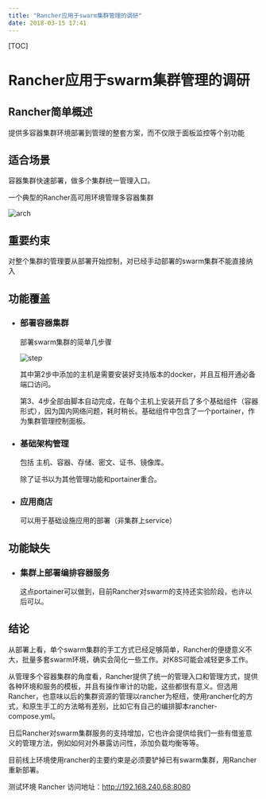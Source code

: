 ```yaml
---
title: "Rancher应用于swarm集群管理的调研"
date: 2018-03-15 17:41
---
```


[TOC]

# Rancher应用于swarm集群管理的调研

## Rancher简单概述

提供多容器集群环境部署到管理的整套方案，而不仅限于面板监控等个别功能

## 适合场景

容器集群快速部署，做多个集群统一管理入口。

一个典型的Rancher高可用环境管理多容器集群

![arch](http://ooyi4zkat.bkt.clouddn.com/racher-deploy-architec.png)

## 重要约束

对整个集群的管理要从部署开始控制，对已经手动部署的swarm集群不能直接纳入

## 功能覆盖

* ### 部署容器集群

  部署swarm集群的简单几步骤

  ![step](http://ooyi4zkat.bkt.clouddn.com/rancher-deploy-swarm-step.png)

  其中第2步中添加的主机是需要安装好支持版本的docker，并且互相开通必备端口访问。

  第3、4步全部由脚本自动完成，在每个主机上安装开启了多个基础组件（容器形式），因为国内网络问题，耗时稍长。基础组件中包含了一个portainer，作为集群管理控制面板。

* ### 基础架构管理

  包括 主机、容器、存储、密文、证书、镜像库。

  除了证书以为其他管理功能和portainer重合。

* ### 应用商店

  可以用于基础设施应用的部署（非集群上service）

##  功能缺失

* ### 集群上部署编排容器服务

  这点portainer可以做到，目前Rancher对swarm的支持还实验阶段，也许以后可以。



## 结论

从部署上看，单个swarm集群的手工方式已经足够简单，Rancher的便捷意义不大，批量多套swarm环境，确实会简化一些工作。对K8S可能会减轻更多工作。

从管理多个容器集群的角度看，Rancher提供了统一的管理入口和管理方式，提供各种环境和服务的模板，并且有操作审计的功能，这些都很有意义。但选用Rancher，也意味以后的集群资源的管理以rancher为枢纽，使用rancher化的方式，和原生手工的方法略有差别，比如它有自己的编排脚本rancher-compose.yml。

日后Rancher对swarm集群服务的支持增加，它也许会提供给我们一些有借鉴意义的管理方法，例如如何对外暴露访问性，添加负载均衡等等。

目前线上环境使用rancher的主要约束是必须要铲掉已有swarm集群，用Rancher重新部署。

测试环境 Rancher 访问地址：http://192.168.240.68:8080

